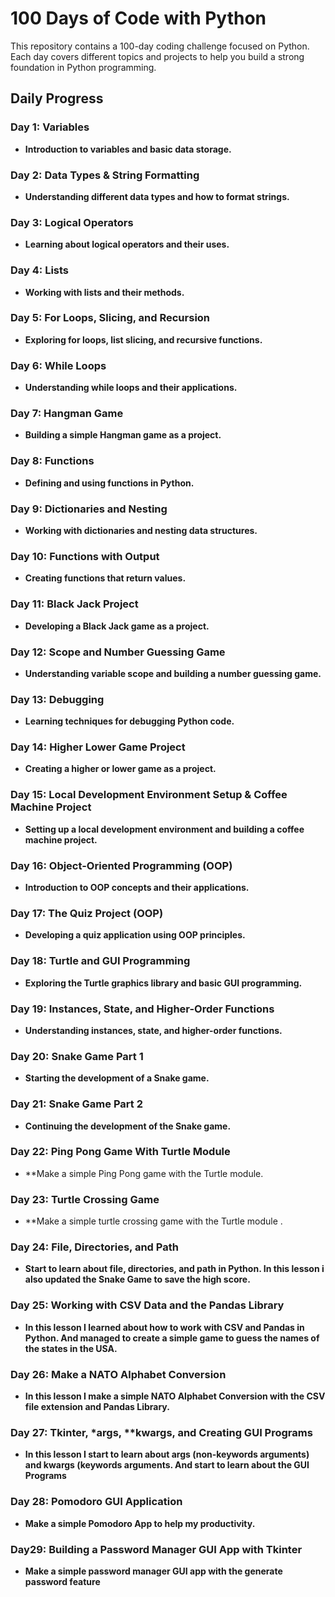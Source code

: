 # 100 Days of Code with Python

This repository contains a 100-day coding challenge focused on Python. Each day covers different topics and projects to help you build a strong foundation in Python programming.

## Daily Progress

### Day 1: Variables
- **Introduction to variables and basic data storage.**

### Day 2: Data Types & String Formatting
- **Understanding different data types and how to format strings.**

### Day 3: Logical Operators
- **Learning about logical operators and their uses.**

### Day 4: Lists
- **Working with lists and their methods.**

### Day 5: For Loops, Slicing, and Recursion
- **Exploring for loops, list slicing, and recursive functions.**

### Day 6: While Loops
- **Understanding while loops and their applications.**

### Day 7: Hangman Game
- **Building a simple Hangman game as a project.**

### Day 8: Functions
- **Defining and using functions in Python.**

### Day 9: Dictionaries and Nesting
- **Working with dictionaries and nesting data structures.**

### Day 10: Functions with Output
- **Creating functions that return values.**

### Day 11: Black Jack Project
- **Developing a Black Jack game as a project.**

### Day 12: Scope and Number Guessing Game
- **Understanding variable scope and building a number guessing game.**

### Day 13: Debugging
- **Learning techniques for debugging Python code.**

### Day 14: Higher Lower Game Project
- **Creating a higher or lower game as a project.**

### Day 15: Local Development Environment Setup & Coffee Machine Project
- **Setting up a local development environment and building a coffee machine project.**

### Day 16: Object-Oriented Programming (OOP)
- **Introduction to OOP concepts and their applications.**

### Day 17: The Quiz Project (OOP)
- **Developing a quiz application using OOP principles.**

### Day 18: Turtle and GUI Programming
- **Exploring the Turtle graphics library and basic GUI programming.**

### Day 19: Instances, State, and Higher-Order Functions
- **Understanding instances, state, and higher-order functions.**

### Day 20: Snake Game Part 1
- **Starting the development of a Snake game.**

### Day 21: Snake Game Part 2
- **Continuing the development of the Snake game.**

### Day 22: Ping Pong Game With Turtle Module
- **Make a simple Ping Pong game with the Turtle module.

### Day 23: Turtle Crossing Game
- **Make a simple turtle crossing game with the Turtle module .

### Day 24: File, Directories, and Path
- **Start to learn about file, directories, and path in Python. In this lesson i also updated the Snake Game to save the high score.**

### Day 25: Working with CSV Data and the Pandas Library
- **In this lesson I learned about how to work with CSV and Pandas in Python. And managed to create a simple game to guess the names of the states in the USA.**

### Day 26: Make a NATO Alphabet Conversion
- **In this lesson I make a simple NATO Alphabet Conversion with the CSV file extension and Pandas Library.**

### Day 27: Tkinter, *args, **kwargs, and Creating GUI Programs
- **In this lesson I start to learn about args (non-keywords arguments) and kwargs (keywords arguments. And start to learn about the GUI Programs**

### Day 28: Pomodoro GUI Application
- **Make a simple Pomodoro App to help my productivity.**
  
### Day29: Building a Password Manager GUI App with Tkinter
- **Make a simple password manager GUI app with the generate password feature**